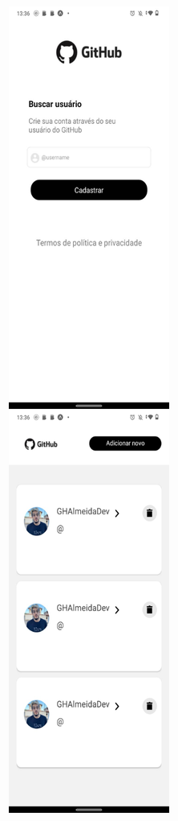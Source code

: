 <div align="center">
    <p align="center">
    <img src="assets/print/tela1.jpeg" width="320" height="800" title="tela1">
    <img src="assets/print/tela2.jpeg" width="320" height="800" alt="tela2">
    </p>
</div>